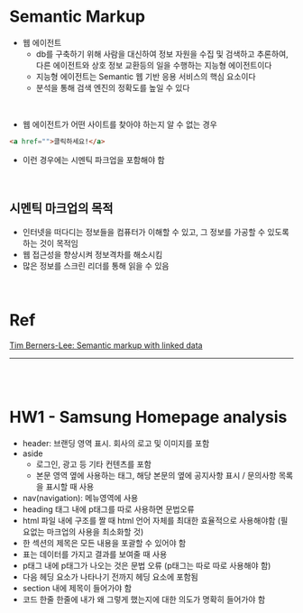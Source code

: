 # Semantic Markup

- 웹 에이전트
  - db를 구축하기 위해 사람을 대신하여 정보 자원을 수집 및 검색하고 추론하여, 다른 에이전트와 상호 정보 교환등의 일을 수행하는 지능형 에이전트이다
  - 지능형 에이전트는 Semantic 웹 기반 응용 서비스의 핵심 요소이다
  - 분석을 통해 검색 엔진의 정확도를 높일 수 있다
 


<br>

- 웹 에이전트가 어떤 사이트를 찾아야 하는지 알 수 없는 경우
```html
<a href="">클릭하세요!</a>
```
- 이런 경우에는 시멘틱 파크업을 포함해야 함

<br>

## 시멘틱 마크업의 목적

- 인터넷을 떠다디는 정보들을 컴퓨터가 이해할 수 있고, 그 정보를 가공할 수 있도록 하는 것이 목적임
- 웹 접근성을 향상시켜 정보격차를 해소시킴
- 많은 정보를 스크린 리더를 통해 읽을 수 있음





<br>

# Ref

[Tim Berners-Lee: Semantic markup with linked data](https://www.youtube.com/watch?v=OM6XIICm_qo&t=332s)


<hr>
<br><br>


# HW1 - Samsung Homepage analysis


- header: 브랜딩 영역 표시. 회사의 로고 및 이미지를 포함
- aside
    - 로그인, 광고 등 기타 컨텐츠를 포함 
    - 본문 영역 옆에 사용하는 태그, 해당 본문의 옆에 공지사항 표시 / 문의사항 목록을 표시할 때 사용
- nav(navigation): 메뉴영역에 사용
- heading 태그 내에 p태그를 따로 사용하면 문법오류
- html 파일 내에 구조를 짤 때 html 언어 자체를 최대한 효율적으로 사용해야함 (필요없는 마크업의 사용을 최소화할 것)
- 한 섹션의 제목은 모든 내용을 포괄할 수 있어야 함
- 표는 데이터를 가지고 결과를 보여줄 때 사용
- p태그 내에 p태그가 나오는 것은 문법 오류 (p태그는 따로 따로 사용해야 함)
- 다음 헤딩 요소가 나타나기 전까지 헤딩 요소에 포함됨
- section 내에 제목이 들어가야 함
- 코드 한줄 한줄에 내가 왜 그렇게 했는지에 대한 의도가 명확히 들어가야 함




